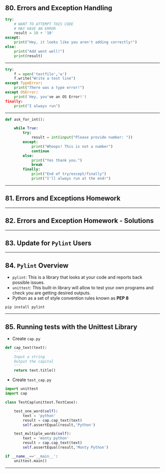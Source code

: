 ## 80. Errors and Exception Handling

```python
try:
    # WANT TO ATTEMPT THIS CODE
    # MAY HAVE AN ERROR
    result = 10 + '10'
except:
    print("Hey, it looks like you aren't adding correctly!")
else:
    print("Add went well!")
    print(result)
```

***

```python
try:
    f = open('testfile','w')
    f.write("Write a test line")
except TypeError:
    print("There was a type error!")
except OSError:
    print('Hey, you've an OS Error!')
finally:
    print("I always run")
```

***

```python
def ask_for_int():

    while True:
        try:
            result = int(input("Please provide number: "))
        except:
            print("Whoops! This is not a number")
            continue
        else:
            print("Yes thank you.")
            break
        finally:
            print("End of try/except/finally")
            print("I'll always run at the end!")
```

***

## 81. Errors and Exceptions Homework

***

## 82. Errors and Exception Homework - Solutions

***

## 83. Update for `Pylint` Users

***

## 84. `Pylint` Overview

* `pylint`: This is a library that looks at your code and reports back possible issues.
* `unittest`: This built-in library will allow to test your own programs and check you are getting desired outputs.
* Python as a set of style convention rules known as **PEP 8**

```
pip install pylint
```
***

## 85. Running tests with the Unittest Library

* Create `cap.py`

```python
def cap_text(text):
    '''
    Input a string
    Output the capital
    '''
    return text.title()
```

* Create `test_cap.py`

```python
import unittest
import cap

class TestCap(unittest.TestCase):

    test_one_word(self):
        text = 'python'
        result = cap.cap_text(text)
        self.assertEqual(result,'Python')

    test_multiple_words(self):
        text = 'monty python'
        result = cap.cap_text(text)
        self.assertEqual(result,'Monty Python')

if __name__=='__main__':
    unittest.main()
```
***

